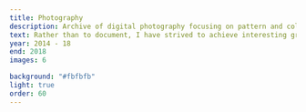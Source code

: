 ```yaml
---
title: Photography
description: Archive of digital photography focusing on pattern and colour.
text: Rather than to document, I have strived to achieve interesting graphic compositions with my photography - focusing on pattern and colour rather than making representative recordings.
year: 2014 - 18
end: 2018
images: 6

background: "#fbfbfb"
light: true
order: 60
---
```

